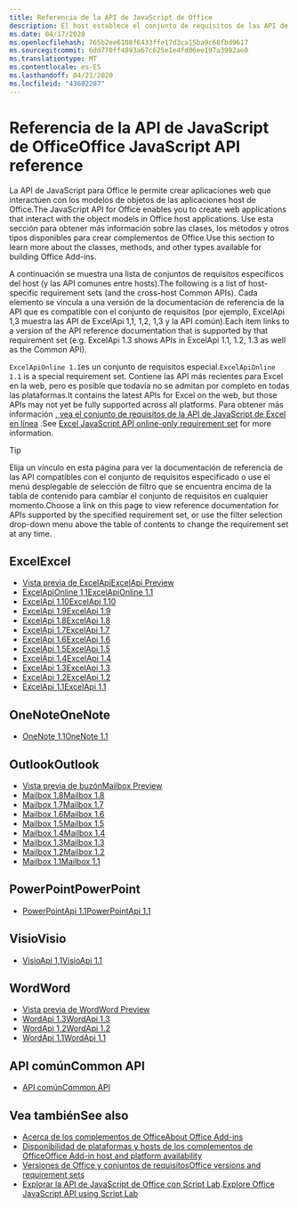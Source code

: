 ```yaml
---
title: Referencia de la API de JavaScript de Office
description: El host establece el conjunto de requisitos de las API de JavaScript de Office.
ms.date: 04/17/2020
ms.openlocfilehash: 765b2ee6108f6433ffe17d3ca15ba9c68fbd9617
ms.sourcegitcommit: 6dd770ff4893a67c625e1e4fd06ee197a3992ae0
ms.translationtype: MT
ms.contentlocale: es-ES
ms.lasthandoff: 04/21/2020
ms.locfileid: "43602287"
---
```

# <a name="office-javascript-api-reference"></a><span data-ttu-id="ee218-103">Referencia de la API de JavaScript de Office</span><span class="sxs-lookup"><span data-stu-id="ee218-103">Office JavaScript API reference</span></span>

<span data-ttu-id="ee218-104">La API de JavaScript para Office le permite crear aplicaciones web que interactúen con los modelos de objetos de las aplicaciones host de Office.</span><span class="sxs-lookup"><span data-stu-id="ee218-104">The JavaScript API for Office enables you to create web applications that interact with the object models in Office host applications.</span></span> <span data-ttu-id="ee218-105">Use esta sección para obtener más información sobre las clases, los métodos y otros tipos disponibles para crear complementos de Office.</span><span class="sxs-lookup"><span data-stu-id="ee218-105">Use this section to learn more about the classes, methods, and other types available for building Office Add-ins.</span></span>

<span data-ttu-id="ee218-106">A continuación se muestra una lista de conjuntos de requisitos específicos del host (y las API comunes entre hosts).</span><span class="sxs-lookup"><span data-stu-id="ee218-106">The following is a list of host-specific requirement sets (and the cross-host Common APIs).</span></span> <span data-ttu-id="ee218-107">Cada elemento se vincula a una versión de la documentación de referencia de la API que es compatible con el conjunto de requisitos (por ejemplo, ExcelApi 1,3 muestra las API de ExcelApi 1,1, 1,2, 1,3 y la API común).</span><span class="sxs-lookup"><span data-stu-id="ee218-107">Each item links to a version of the API reference documentation that is supported by that requirement set (e.g. ExcelApi 1.3 shows APIs in ExcelApi 1.1, 1.2, 1.3 as well as the Common API).</span></span>

<span data-ttu-id="ee218-108">`ExcelApiOnline 1.1`es un conjunto de requisitos especial.</span><span class="sxs-lookup"><span data-stu-id="ee218-108">`ExcelApiOnline 1.1` is a special requirement set.</span></span> <span data-ttu-id="ee218-109">Contiene las API más recientes para Excel en la web, pero es posible que todavía no se admitan por completo en todas las plataformas.</span><span class="sxs-lookup"><span data-stu-id="ee218-109">It contains the latest APIs for Excel on the web, but those APIs may not yet be fully supported across all platforms.</span></span> <span data-ttu-id="ee218-110">Para obtener más información [, vea el conjunto de requisitos de la API de JavaScript de Excel en línea](/office/dev/add-ins/reference/requirement-sets/excel-api-online-requirement-set) .</span><span class="sxs-lookup"><span data-stu-id="ee218-110">See [Excel JavaScript API online-only requirement set](/office/dev/add-ins/reference/requirement-sets/excel-api-online-requirement-set) for more information.</span></span>

> [!TIP]
> <span data-ttu-id="ee218-111">Elija un vínculo en esta página para ver la documentación de referencia de las API compatibles con el conjunto de requisitos especificado o use el menú desplegable de selección de filtro que se encuentra encima de la tabla de contenido para cambiar el conjunto de requisitos en cualquier momento.</span><span class="sxs-lookup"><span data-stu-id="ee218-111">Choose a link on this page to view reference documentation for APIs supported by the specified requirement set, or use the filter selection drop-down menu above the table of contents to change the requirement set at any time.</span></span>

## <a name="excel"></a><span data-ttu-id="ee218-112">Excel</span><span class="sxs-lookup"><span data-stu-id="ee218-112">Excel</span></span>

- [<span data-ttu-id="ee218-113">Vista previa de ExcelApi</span><span class="sxs-lookup"><span data-stu-id="ee218-113">ExcelApi Preview</span></span>](/javascript/api/excel?view=excel-js-preview)
- [<span data-ttu-id="ee218-114">ExcelApiOnline 1,1</span><span class="sxs-lookup"><span data-stu-id="ee218-114">ExcelApiOnline 1.1</span></span>](/javascript/api/excel?view=excel-js-online)
- [<span data-ttu-id="ee218-115">ExcelApi 1.10</span><span class="sxs-lookup"><span data-stu-id="ee218-115">ExcelApi 1.10</span></span>](/javascript/api/excel?view=excel-js-1.10)
- [<span data-ttu-id="ee218-116">ExcelApi 1.9</span><span class="sxs-lookup"><span data-stu-id="ee218-116">ExcelApi 1.9</span></span>](/javascript/api/excel?view=excel-js-1.9)
- [<span data-ttu-id="ee218-117">ExcelApi 1.8</span><span class="sxs-lookup"><span data-stu-id="ee218-117">ExcelApi 1.8</span></span>](/javascript/api/excel?view=excel-js-1.8)
- [<span data-ttu-id="ee218-118">ExcelApi 1.7</span><span class="sxs-lookup"><span data-stu-id="ee218-118">ExcelApi 1.7</span></span>](/javascript/api/excel?view=excel-js-1.7)
- [<span data-ttu-id="ee218-119">ExcelApi 1.6</span><span class="sxs-lookup"><span data-stu-id="ee218-119">ExcelApi 1.6</span></span>](/javascript/api/excel?view=excel-js-1.6)
- [<span data-ttu-id="ee218-120">ExcelApi 1.5</span><span class="sxs-lookup"><span data-stu-id="ee218-120">ExcelApi 1.5</span></span>](/javascript/api/excel?view=excel-js-1.5)
- [<span data-ttu-id="ee218-121">ExcelApi 1.4</span><span class="sxs-lookup"><span data-stu-id="ee218-121">ExcelApi 1.4</span></span>](/javascript/api/excel?view=excel-js-1.4)
- [<span data-ttu-id="ee218-122">ExcelApi 1.3</span><span class="sxs-lookup"><span data-stu-id="ee218-122">ExcelApi 1.3</span></span>](/javascript/api/excel?view=excel-js-1.3)
- [<span data-ttu-id="ee218-123">ExcelApi 1.2</span><span class="sxs-lookup"><span data-stu-id="ee218-123">ExcelApi 1.2</span></span>](/javascript/api/excel?view=excel-js-1.2)
- [<span data-ttu-id="ee218-124">ExcelApi 1.1</span><span class="sxs-lookup"><span data-stu-id="ee218-124">ExcelApi 1.1</span></span>](/javascript/api/excel?view=excel-js-1.1)

## <a name="onenote"></a><span data-ttu-id="ee218-125">OneNote</span><span class="sxs-lookup"><span data-stu-id="ee218-125">OneNote</span></span>

- [<span data-ttu-id="ee218-126">OneNote 1,1</span><span class="sxs-lookup"><span data-stu-id="ee218-126">OneNote 1.1</span></span>](/javascript/api/onenote?view=onenote-js-1.1)

## <a name="outlook"></a><span data-ttu-id="ee218-127">Outlook</span><span class="sxs-lookup"><span data-stu-id="ee218-127">Outlook</span></span>

- [<span data-ttu-id="ee218-128">Vista previa de buzón</span><span class="sxs-lookup"><span data-stu-id="ee218-128">Mailbox Preview</span></span>](/javascript/api/outlook?view=outlook-js-preview)
- [<span data-ttu-id="ee218-129">Mailbox 1.8</span><span class="sxs-lookup"><span data-stu-id="ee218-129">Mailbox 1.8</span></span>](/javascript/api/outlook?view=outlook-js-1.8)
- [<span data-ttu-id="ee218-130">Mailbox 1.7</span><span class="sxs-lookup"><span data-stu-id="ee218-130">Mailbox 1.7</span></span>](/javascript/api/outlook?view=outlook-js-1.7)
- [<span data-ttu-id="ee218-131">Mailbox 1.6</span><span class="sxs-lookup"><span data-stu-id="ee218-131">Mailbox 1.6</span></span>](/javascript/api/outlook?view=outlook-js-1.6)
- [<span data-ttu-id="ee218-132">Mailbox 1.5</span><span class="sxs-lookup"><span data-stu-id="ee218-132">Mailbox 1.5</span></span>](/javascript/api/outlook?view=outlook-js-1.5)
- [<span data-ttu-id="ee218-133">Mailbox 1.4</span><span class="sxs-lookup"><span data-stu-id="ee218-133">Mailbox 1.4</span></span>](/javascript/api/outlook?view=outlook-js-1.4)
- [<span data-ttu-id="ee218-134">Mailbox 1.3</span><span class="sxs-lookup"><span data-stu-id="ee218-134">Mailbox 1.3</span></span>](/javascript/api/outlook?view=outlook-js-1.3)
- [<span data-ttu-id="ee218-135">Mailbox 1.2</span><span class="sxs-lookup"><span data-stu-id="ee218-135">Mailbox 1.2</span></span>](/javascript/api/outlook?view=outlook-js-1.2)
- [<span data-ttu-id="ee218-136">Mailbox 1.1</span><span class="sxs-lookup"><span data-stu-id="ee218-136">Mailbox 1.1</span></span>](/javascript/api/outlook?view=outlook-js-1.1)

## <a name="powerpoint"></a><span data-ttu-id="ee218-137">PowerPoint</span><span class="sxs-lookup"><span data-stu-id="ee218-137">PowerPoint</span></span>

- [<span data-ttu-id="ee218-138">PowerPointApi 1.1</span><span class="sxs-lookup"><span data-stu-id="ee218-138">PowerPointApi 1.1</span></span>](/javascript/api/powerpoint?view=powerpoint-js-1.1)

## <a name="visio"></a><span data-ttu-id="ee218-139">Visio</span><span class="sxs-lookup"><span data-stu-id="ee218-139">Visio</span></span>

- [<span data-ttu-id="ee218-140">VisioApi 1,1</span><span class="sxs-lookup"><span data-stu-id="ee218-140">VisioApi 1.1</span></span>](/javascript/api/visio?view=visio-js-1.1)

## <a name="word"></a><span data-ttu-id="ee218-141">Word</span><span class="sxs-lookup"><span data-stu-id="ee218-141">Word</span></span>

- [<span data-ttu-id="ee218-142">Vista previa de Word</span><span class="sxs-lookup"><span data-stu-id="ee218-142">Word Preview</span></span>](/javascript/api/word?view=word-js-preview)
- [<span data-ttu-id="ee218-143">WordApi 1.3</span><span class="sxs-lookup"><span data-stu-id="ee218-143">WordApi 1.3</span></span>](/javascript/api/word?view=word-js-1.3)
- [<span data-ttu-id="ee218-144">WordApi 1.2</span><span class="sxs-lookup"><span data-stu-id="ee218-144">WordApi 1.2</span></span>](/javascript/api/word?view=word-js-1.2)
- [<span data-ttu-id="ee218-145">WordApi 1.1</span><span class="sxs-lookup"><span data-stu-id="ee218-145">WordApi 1.1</span></span>](/javascript/api/word?view=word-js-1.1)

## <a name="common-api"></a><span data-ttu-id="ee218-146">API común</span><span class="sxs-lookup"><span data-stu-id="ee218-146">Common API</span></span>

- [<span data-ttu-id="ee218-147">API común</span><span class="sxs-lookup"><span data-stu-id="ee218-147">Common API</span></span>](/javascript/api/office?view=common-js)

## <a name="see-also"></a><span data-ttu-id="ee218-148">Vea también</span><span class="sxs-lookup"><span data-stu-id="ee218-148">See also</span></span>

- [<span data-ttu-id="ee218-149">Acerca de los complementos de Office</span><span class="sxs-lookup"><span data-stu-id="ee218-149">About Office Add-ins</span></span>](/office/dev/add-ins/overview)
- [<span data-ttu-id="ee218-150">Disponibilidad de plataformas y hosts de los complementos de Office</span><span class="sxs-lookup"><span data-stu-id="ee218-150">Office Add-in host and platform availability</span></span>](/office/dev/add-ins/overview/office-add-in-availability)
- [<span data-ttu-id="ee218-151">Versiones de Office y conjuntos de requisitos</span><span class="sxs-lookup"><span data-stu-id="ee218-151">Office versions and requirement sets</span></span>](/office/dev/add-ins/develop/office-versions-and-requirement-sets)
- <span data-ttu-id="ee218-152">[Explorar la API de JavaScript de Office con Script Lab](/office/dev/add-ins/overview/explore-with-script-lab).</span><span class="sxs-lookup"><span data-stu-id="ee218-152">[Explore Office JavaScript API using Script Lab](/office/dev/add-ins/overview/explore-with-script-lab)</span></span>
